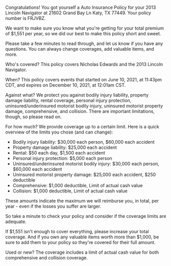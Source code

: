 Congratulations! You got yourself a Auto Insurance Policy for your 2013 Lincoln Navigator at 21602 Grand Bay Ln Katy, TX 77449. Your policy number is FRJVBZ.

We want to make sure you know what you're getting for your total premium of $1,551 per year, so we did our best to make this policy short and sweet.

Please take a few minutes to read through, and let us know if you have any questions. You can always change coverages, add valuable items, and more.

Who's covered?
This policy covers Nicholas Edwards and the 2013 Lincoln Navigator.

When?
This policy covers events that started on June 10, 2021, at 11:43pm CDT, and expires on December 10, 2021, at 12:01am CST.

Against what?
We protect you against bodily injury liability, property damage liability, rental coverage, personal injury protection, uninsured/underinsured motorist bodily injury, uninsured motorist property damage, comprehensive, and collision. There are important limitations, though, so please read on.

For how much?
We provide coverage up to a certain limit. Here is a quick overview of the limits you chose (and can change):

- Bodily injury liability: $30,000 each person, $60,000 each accident
- Property damage liability: $25,000 each accident
- Rental: $50 each day, $1,500 each accident
- Personal injury protection: $5,000 each person
- Uninsured/underinsured motorist bodily injury: $30,000 each person, $60,000 each accident
- Uninsured motorist property damage: $25,000 each accident, $250 deductible
- Comprehensive: $1,000 deductible, Limit of actual cash value
- Collision: $1,000 deductible, Limit of actual cash value

These amounts indicate the maximum we will reimburse you, in total, per year - even if the losses you suffer are larger.

So take a minute to check your policy and consider if the coverage limits are adequate.

If $1,551 isn't enough to cover everything, please increase your total coverage. And if you own any valuable items worth more than $1,000, be sure to add them to your policy so they're covered for their full amount.

Used or new?
The coverage includes a limit of actual cash value for both comprehensive and collision coverage.
